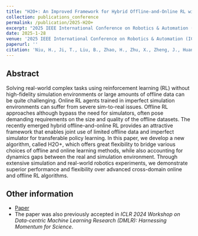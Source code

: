 ```yaml
---
title: "H2O+: An Improved Framework for Hybrid Offline-and-Online RL with Dynamics Gaps"
collection: publications_conference
permalink: /publication/2025-H2O+
excerpt: "2025 IEEE International Conference on Robotics & Automation (ICRA 2025)."
date: 2025-1-28
venue: '2025 IEEE International Conference on Robotics & Automation (ICRA 2025).'
paperurl: ''
citation: 'Niu, H., Ji, T., Liu, B., Zhao, H., Zhu, X., Zheng, J., Huang, P., Zhou, G., Hu, J., <b>Zhan, X.</b> H2O+: An Improved Framework for Hybrid Offline-and-Online RL with Dynamics Gaps. <i>2025 IEEE International Conference on Robotics & Automation (ICRA 2025)</i>.'
---
```


Abstract
---
Solving real-world complex tasks using reinforcement learning (RL) without high-fidelity simulation environments or large amounts of offline data can be quite challenging. Online RL agents trained in imperfect simulation environments can suffer from severe sim-to-real issues. Offline RL approaches although bypass the need for simulators, often pose demanding requirements on the size and quality of the offline datasets. The recently emerged hybrid offline-and-online RL provides an attractive framework that enables joint use of limited offline data and imperfect simulator for transferable policy learning. In this paper, we develop a new algorithm, called H2O+, which offers great flexibility to bridge various choices of offline and online learning methods, while also accounting for dynamics gaps between the real and simulation environment. Through extensive simulation and real-world robotics experiments, we demonstrate superior performance and flexibility over advanced cross-domain online and offline RL algorithms.

Other information
---
* [Paper](https://openreview.net/forum?id=4lxPsxpYBc)
* The paper was also previously accepted in <i>ICLR 2024 Workshop on Data-centric Machine Learning Research (DMLR): Harnessing Momentum for Science</i>.